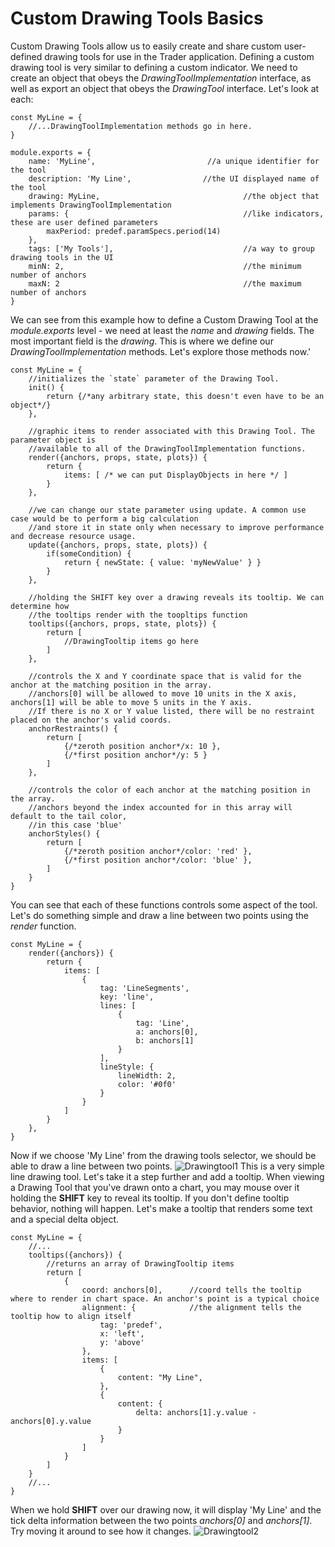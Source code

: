 
# Custom Drawing Tools Basics
Custom Drawing Tools allow us to easily create and share custom user-defined drawing tools for use in the Trader application. Defining a custom drawing tool is very similar to defining a custom indicator. We need to create an object that obeys the _DrawingToolImplementation_ interface, as well as export an object that obeys the _DrawingTool_ interface. Let's look at each:
```
const MyLine = {
    //...DrawingToolImplementation methods go in here.
}

module.exports = {
    name: 'MyLine',                         //a unique identifier for the tool
    description: 'My Line',                //the UI displayed name of the tool
    drawing: MyLine,                                //the object that implements DrawingToolImplementation
    params: {                                       //like indicators, these are user defined parameters
        maxPeriod: predef.paramSpecs.period(14)
    },
    tags: ['My Tools'],                             //a way to group drawing tools in the UI
    minN: 2,                                        //the minimum number of anchors
    maxN: 2                                         //the maximum number of anchors
}
```
We can see from this example how to define a Custom Drawing Tool at the _module.exports_ level - we need at least the _name_ and _drawing_ fields. The most important field is the _drawing_. This is where we define our _DrawingToolImplementation_ methods. Let's explore those methods now.'
```
const MyLine = {
    //initializes the `state` parameter of the Drawing Tool.
    init() {
        return {/*any arbitrary state, this doesn't even have to be an object*/}
    },

    //graphic items to render associated with this Drawing Tool. The parameter object is 
    //available to all of the DrawingToolImplementation functions.
    render({anchors, props, state, plots}) {
        return {
            items: [ /* we can put DisplayObjects in here */ ]
        }
    },

    //we can change our state parameter using update. A common use case would be to perform a big calculation
    //and store it in state only when necessary to improve performance and decrease resource usage.
    update({anchors, props, state, plots}) {
        if(someCondition) {
            return { newState: { value: 'myNewValue' } }
        }
    },

    //holding the SHIFT key over a drawing reveals its tooltip. We can determine how
    //the tooltips render with the toopltips function
    tooltips({anchors, props, state, plots}) {
        return [
            //DrawingTooltip items go here
        ]
    },

    //controls the X and Y coordinate space that is valid for the anchor at the matching position in the array. 
    //anchors[0] will be allowed to move 10 units in the X axis, anchors[1] will be able to move 5 units in the Y axis.
    //If there is no X or Y value listed, there will be no restraint placed on the anchor's valid coords.
    anchorRestraints() {
        return [
            {/*zeroth position anchor*/x: 10 },
            {/*first position anchor*/y: 5 }
        ]
    },

    //controls the color of each anchor at the matching position in the array.
    //anchors beyond the index accounted for in this array will default to the tail color,
    //in this case 'blue'
    anchorStyles() {
        return [
            {/*zeroth position anchor*/color: 'red' },
            {/*first position anchor*/color: 'blue' },
        ]
    }
}
```

You can see that each of these functions controls some aspect of the tool. Let's do something simple and draw a line between two points using the _render_ function.
```
const MyLine = {
    render({anchors}) {
        return {
            items: [
                {
                    tag: 'LineSegments',
                    key: 'line',
                    lines: [
                        {
                            tag: 'Line',
                            a: anchors[0],
                            b: anchors[1]
                        }
                    ],
                    lineStyle: {
                        lineWidth: 2,
                        color: '#0f0'
                    }
                }
            ]
        }
    },
}
```
Now if we choose 'My Line' from the drawing tools selector, we should be able to draw a line between two points.
![Drawingtool1](https://tradovate.github.io/custom-indicators/media/DrawingTools1.png)
This is a very simple line drawing tool. Let's take it a step further and add a tooltip. When viewing a Drawing Tool that you've drawn onto a chart, you may mouse over it holding the **SHIFT** key to reveal its tooltip. If you don't define tooltip behavior, nothing will happen. Let's make a tooltip that renders some text and a special delta object.
```
const MyLine = {
    //...
    tooltips({anchors}) {
        //returns an array of DrawingTooltip items
        return [
            {
                coord: anchors[0],      //coord tells the tooltip where to render in chart space. An anchor's point is a typical choice
                alignment: {            //the alignment tells the tooltip how to align itself 
                    tag: 'predef',
                    x: 'left',
                    y: 'above'         
                },
                items: [
                    {
                        content: "My Line",
                    },
                    {
                        content: {
                            delta: anchors[1].y.value - anchors[0].y.value
                        }
                    }
                ]
            }
        ]
    }
    //...
}
```
When we hold **SHIFT** over our drawing now, it will display 'My Line' and the tick delta information between the two points _anchors[0]_ and _anchors[1]_. Try moving it around to see how it changes.
![Drawingtool2](https://tradovate.github.io/custom-indicators/media/DrawingTools2.png)